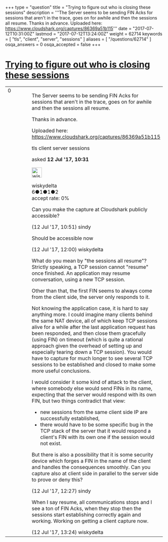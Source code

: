 +++
type = "question"
title = "Trying to figure out who is closing these sessions"
description = '''The Server seems to be sending FIN Acks for sessions that aren&#x27;t in the trace, goes on for awhile and then the sessions all resume. Thanks in advance. Uploaded here: https://www.cloudshark.org/captures/86369a51b115'''
date = "2017-07-12T10:31:00Z"
lastmod = "2017-07-12T13:24:00Z"
weight = 62714
keywords = [ "tls", "client", "server", "sessions" ]
aliases = [ "/questions/62714" ]
osqa_answers = 0
osqa_accepted = false
+++

<div class="headNormal">

# [Trying to figure out who is closing these sessions](/questions/62714/trying-to-figure-out-who-is-closing-these-sessions)

</div>

<div id="main-body">

<div id="askform">

<table id="question-table" style="width:100%;"><colgroup><col style="width: 50%" /><col style="width: 50%" /></colgroup><tbody><tr class="odd"><td style="width: 30px; vertical-align: top"><div class="vote-buttons"><span id="post-62714-upvote" class="ajax-command post-vote up" rel="nofollow" title="I like this post (click again to cancel)"> </span><div id="post-62714-score" class="post-score" title="current number of votes">0</div><span id="post-62714-downvote" class="ajax-command post-vote down" rel="nofollow" title="I dont like this post (click again to cancel)"> </span> <span id="favorite-mark" class="ajax-command favorite-mark" rel="nofollow" title="mark/unmark this question as favorite (click again to cancel)"> </span><div id="favorite-count" class="favorite-count"></div></div></td><td><div id="item-right"><div class="question-body"><p>The Server seems to be sending FIN Acks for sessions that aren't in the trace, goes on for awhile and then the sessions all resume.</p><p>Thanks in advance.</p><p>Uploaded here: <a href="https://www.cloudshark.org/captures/86369a51b115">https://www.cloudshark.org/captures/86369a51b115</a></p></div><div id="question-tags" class="tags-container tags"><span class="post-tag tag-link-tls" rel="tag" title="see questions tagged &#39;tls&#39;">tls</span> <span class="post-tag tag-link-client" rel="tag" title="see questions tagged &#39;client&#39;">client</span> <span class="post-tag tag-link-server" rel="tag" title="see questions tagged &#39;server&#39;">server</span> <span class="post-tag tag-link-sessions" rel="tag" title="see questions tagged &#39;sessions&#39;">sessions</span></div><div id="question-controls" class="post-controls"></div><div class="post-update-info-container"><div class="post-update-info post-update-info-user"><p>asked <strong>12 Jul '17, 10:31</strong></p><img src="https://secure.gravatar.com/avatar/abb4d610318f8a1823c43c659eebdf55?s=32&amp;d=identicon&amp;r=g" class="gravatar" width="32" height="32" alt="wiskydelta&#39;s gravatar image" /><p><span>wiskydelta</span><br />
<span class="score" title="6 reputation points">6</span><span title="1 badges"><span class="badge1">●</span><span class="badgecount">1</span></span><span title="1 badges"><span class="silver">●</span><span class="badgecount">1</span></span><span title="2 badges"><span class="bronze">●</span><span class="badgecount">2</span></span><br />
<span class="accept_rate" title="Rate of the user&#39;s accepted answers">accept rate:</span> <span title="wiskydelta has no accepted answers">0%</span></p></div></div><div id="comments-container-62714" class="comments-container"><span id="62716"></span><div id="comment-62716" class="comment"><div id="post-62716-score" class="comment-score"></div><div class="comment-text"><p>Can you make the capture at Cloudshark publicly accessible?</p></div><div id="comment-62716-info" class="comment-info"><span class="comment-age">(12 Jul '17, 10:51)</span> <span class="comment-user userinfo">sindy</span></div></div><span id="62717"></span><div id="comment-62717" class="comment"><div id="post-62717-score" class="comment-score"></div><div class="comment-text"><p>Should be accessible now</p></div><div id="comment-62717-info" class="comment-info"><span class="comment-age">(12 Jul '17, 12:00)</span> <span class="comment-user userinfo">wiskydelta</span></div></div><span id="62718"></span><div id="comment-62718" class="comment"><div id="post-62718-score" class="comment-score"></div><div class="comment-text"><p>What do you mean by "the sessions all resume"? Strictly speaking, a TCP session cannot "resume" once finished. An application may resume conversation, using a new TCP session.</p><p>Other than that, the first FIN seems to always come from the client side, the server only responds to it.</p><p>Not knowing the application case, it is hard to say anything more. I could imagine many clients behind the same NAT device, all of which keep TCP sessions alive for a while after the last application request has been responded, and then close them gracefully (using FIN) on timeout (which is quite a rational approach given the overhead of setting up and especially tearing down a TCP session). You would have to capture for much longer to see several TCP sessions to be established and closed to make some more useful conclusions.</p><p>I would consider it some kind of attack to the client, where somebody else would send FINs in its name, expecting that the server would respond with its own FIN, but two things contradict that view:</p><ul><li>new sessions from the same client side IP are successfully established,</li><li>there would have to be some specific bug in the TCP stack of the server that it would respond a client's FIN with its own one if the session would not exist.</li></ul><p>But there is also a possibility that it is some security device which forges a FIN in the name of the client and handles the consequences smoothly. Can you capture also at client side in parallel to the server side to prove or deny this?</p></div><div id="comment-62718-info" class="comment-info"><span class="comment-age">(12 Jul '17, 12:27)</span> <span class="comment-user userinfo">sindy</span></div></div><span id="62722"></span><div id="comment-62722" class="comment"><div id="post-62722-score" class="comment-score"></div><div class="comment-text"><p>When I say resume, all communications stops and I see a ton of FIN Acks, when they stop then the sessions start establishing correctly again and working. Working on getting a client capture now.</p></div><div id="comment-62722-info" class="comment-info"><span class="comment-age">(12 Jul '17, 13:24)</span> <span class="comment-user userinfo">wiskydelta</span></div></div></div><div id="comment-tools-62714" class="comment-tools"></div><div class="clear"></div><div id="comment-62714-form-container" class="comment-form-container"></div><div class="clear"></div></div></td></tr></tbody></table>

</div>

</div>

